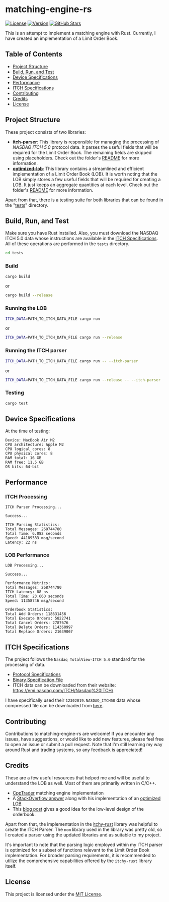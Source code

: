 # matching-engine-rs
[![License](https://img.shields.io/badge/License-MIT-green.svg)](LICENSE)
[![Version](https://img.shields.io/badge/version-v1.0.0-blue.svg)](https://semver.org/)
[![GitHub Stars](https://img.shields.io/github/stars/amankrx/matching-engine-rs?logo=github&label=Stars&color=yellow)](https://github.com/amankrx/matching-engine-rs)

This is an attempt to implement a matching engine with Rust. Currently, I have created an implementation of a Limit Order Book.

## Table of Contents
- [Project Structure](#project-structure)
- [Build, Run, and Test](#build-run-and-test)
- [Device Specifications](#device-specifications)
- [Performance](#performance)
- [ITCH Specifications](#itch-specifications)
- [Contributing](#contributing)
- [Credits](#credits)
- [License](#license)

## Project Structure
These project consists of two libraries:
- **[itch-parser](itch-parser)**: This library is responsible for managing the processing of *NASDAQ ITCH 5.0* protocol data. It parses the useful fields that will be required for the Limit Order Book. The remaining fields are skipped using placeholders. Check out the folder's [README](itch-parser/README.md) for more information.
- **[optimized-lob](optimized-lob)**: This library contains a streamlined and efficient implementation of a Limit Order Book (LOB). It is worth noting that the LOB simply stores a few useful fields that will be required for creating a LOB. It just keeps an aggregate quantities at each level. Check out the folder's [README](optimized-lob/README.md) for more information.

Apart from that, there is a testing suite for both libraries that can be found in the "[tests](tests)" directory. 

## Build, Run, and Test
Make sure you have Rust installed. Also, you must download the NASDAQ ITCH 5.0 data whose instructions are available in the [ITCH Specifications](#ITCH-Specifications). 
All of these operations are performed in the `tests` directory. 
```bash
cd tests
```
### Build
```bash
cargo build
```
or
```bash
cargo build --release
```

### Running the LOB
```bash
ITCH_DATA=PATH_TO_ITCH_DATA_FILE cargo run
```
or
```bash
ITCH_DATA=PATH_TO_ITCH_DATA_FILE cargo run --release
```

### Running the ITCH parser
```bash
ITCH_DATA=PATH_TO_ITCH_DATA_FILE cargo run -- --itch-parser
```
or
```bash
ITCH_DATA=PATH_TO_ITCH_DATA_FILE cargo run --release -- --itch-parser
```

### Testing
```bash
cargo test
```


## Device Specifications
At the time of testing:
```text
Device: MacBook Air M2
CPU architecture: Apple M2
CPU logical cores: 8
CPU physical cores: 8
RAM total: 16 GB
RAM free: 11.5 GB
OS bits: 64-bit
```
## Performance

### ITCH Processing

```text
ITCH Parser Processing...

Success...

ITCH Parsing Statistics:
Total Messages: 268744780
Total Time: 6.082 seconds
Speed: 44189583 msg/second
Latency: 22 ns
```

### LOB Performance

```text
LOB Processing...

Success...

Performance Metrics:
Total Messages: 268744780
ITCH Latency: 88 ns
Total Time: 23.660 seconds
Speed: 11358746 msg/second

Orderbook Statistics:
Total Add Orders: 118631456
Total Execute Orders: 5822741
Total Cancel Orders: 2787676
Total Delete Orders: 114360997
Total Replace Orders: 21639067
```
## ITCH Specifications
<!-- itch-specs -->
The project follows the `Nasdaq TotalView-ITCH 5.0` standard for the processing of data.

- [Protocol Specifications](http://www.nasdaqtrader.com/content/technicalsupport/specifications/dataproducts/NQTVITCHSpecification.pdf)
- [Binary Specification File](http://www.nasdaqtrader.com/content/technicalSupport/specifications/dataproducts/binaryfile.pdf)
- ITCH data can be downloaded from their website: https://emi.nasdaq.com/ITCH/Nasdaq%20ITCH/

I have specifically used their `12302019.NASDAQ_ITCH50` data whose compressed file can be downloaded from [here](https://emi.nasdaq.com/ITCH/Nasdaq%20ITCH/12302019.NASDAQ_ITCH50.gz).
## Contributing

Contributions to matching-engine-rs are welcome! If you encounter any issues, have suggestions, or would like to add new features, please feel free to open an issue or submit a pull request. Note that I'm still learning my way around Rust and trading systems, so any feedback is appreciated!

## Credits

These are a few useful resources that helped me and will be useful to understand the LOB as well. Most of them are primarily written in C/C++.
- [CppTrader](https://github.com/chronoxor/CppTrader) matching engine implementation
- A [StackOverflow answer](https://quant.stackexchange.com/questions/3783/what-is-an-efficient-data-structure-to-model-order-book/32482#32482) along with his implementation of an [optimized LOB](https://github.com/charles-cooper/itch-order-book/)
- This [blog post](https://web.archive.org/web/20110219163448/http://howtohft.wordpress.com/2011/02/15/how-to-build-a-fast-limit-order-book/) gives a good idea for the low-level design of the orderbook.

Apart from that, the implementation in the [itchy-rust](https://github.com/adwhit/itchy-rust) library was helpful to create the ITCH Parser. The `nom` library used in the library was pretty old, so I created a parser using the updated libraries and as suitable to my project.

It's important to note that the parsing logic employed within my ITCH parser is optimized for a subset of functions relevant to the Limit Order Book implementation. For broader parsing requirements, it is recommended to utilize the comprehensive capabilities offered by the `itchy-rust` library itself.
## License

This project is licensed under the [MIT License](LICENSE).

